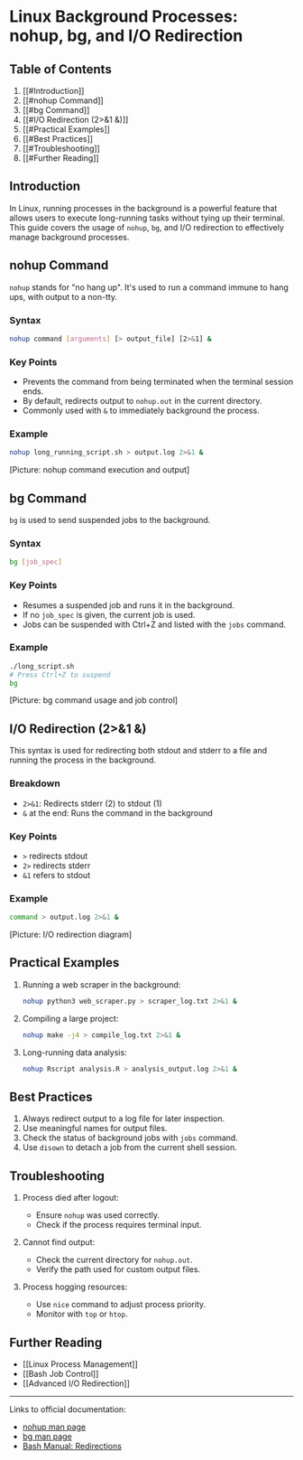 # Linux Background Processes: nohup, bg, and I/O Redirection

## Table of Contents
1. [[#Introduction]]
2. [[#nohup Command]]
3. [[#bg Command]]
4. [[#I/O Redirection (2>&1 &)]]
5. [[#Practical Examples]]
6. [[#Best Practices]]
7. [[#Troubleshooting]]
8. [[#Further Reading]]

## Introduction

In Linux, running processes in the background is a powerful feature that allows users to execute long-running tasks without tying up their terminal. This guide covers the usage of `nohup`, `bg`, and I/O redirection to effectively manage background processes.

## nohup Command

`nohup` stands for "no hang up". It's used to run a command immune to hang ups, with output to a non-tty.

### Syntax
```bash
nohup command [arguments] [> output_file] [2>&1] &
```

### Key Points
- Prevents the command from being terminated when the terminal session ends.
- By default, redirects output to `nohup.out` in the current directory.
- Commonly used with `&` to immediately background the process.

### Example
```bash
nohup long_running_script.sh > output.log 2>&1 &
```

[Picture: nohup command execution and output]

## bg Command

`bg` is used to send suspended jobs to the background.

### Syntax
```bash
bg [job_spec]
```

### Key Points
- Resumes a suspended job and runs it in the background.
- If no `job_spec` is given, the current job is used.
- Jobs can be suspended with Ctrl+Z and listed with the `jobs` command.

### Example
```bash
./long_script.sh
# Press Ctrl+Z to suspend
bg
```

[Picture: bg command usage and job control]

## I/O Redirection (2>&1 &)

This syntax is used for redirecting both stdout and stderr to a file and running the process in the background.

### Breakdown
- `2>&1`: Redirects stderr (2) to stdout (1)
- `&` at the end: Runs the command in the background

### Key Points
- `>` redirects stdout
- `2>` redirects stderr
- `&1` refers to stdout

### Example
```bash
command > output.log 2>&1 &
```

[Picture: I/O redirection diagram]

## Practical Examples

1. Running a web scraper in the background:
   ```bash
   nohup python3 web_scraper.py > scraper_log.txt 2>&1 &
   ```

2. Compiling a large project:
   ```bash
   nohup make -j4 > compile_log.txt 2>&1 &
   ```

3. Long-running data analysis:
   ```bash
   nohup Rscript analysis.R > analysis_output.log 2>&1 &
   ```

## Best Practices

1. Always redirect output to a log file for later inspection.
2. Use meaningful names for output files.
3. Check the status of background jobs with `jobs` command.
4. Use `disown` to detach a job from the current shell session.

## Troubleshooting

1. Process died after logout:
   - Ensure `nohup` was used correctly.
   - Check if the process requires terminal input.

2. Cannot find output:
   - Check the current directory for `nohup.out`.
   - Verify the path used for custom output files.

3. Process hogging resources:
   - Use `nice` command to adjust process priority.
   - Monitor with `top` or `htop`.

## Further Reading

- [[Linux Process Management]]
- [[Bash Job Control]]
- [[Advanced I/O Redirection]]

---

Links to official documentation:
- [nohup man page](https://linux.die.net/man/1/nohup)
- [bg man page](https://linux.die.net/man/1/bg)
- [Bash Manual: Redirections](https://www.gnu.org/software/bash/manual/html_node/Redirections.html)

